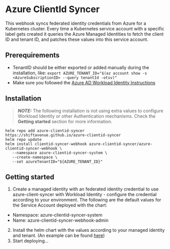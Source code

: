 # Azure ClientId Syncer
This webhook syncs federated identity credentials from Azure for a Kubernetes cluster. Every time a Kubernetes service account with a specific label gets created it queries the Azure Managed Identities to fetch the client ID and tenant ID, and patches these values into this service account.

## Prerequirements
- TenantID should be either exported or added manually during the installation, like:
```export AZURE_TENANT_ID="$(az account show -s <AzureSubscriptionID> --query tenantId -otsv)"```
- Make sure you followed the [Azure AD Workload Identity Instructions](https://azure.github.io/azure-workload-identity/docs/installation.html)

## Installation
> **_NOTE:_**  The following installation is not using extra values to configure Workload Identity or other Authentication mechanisms. Check the **Getting started** section for more information.
```
helm repo add azure-clientid-syncer https://shiftavenue.github.io/azure-clientid-syncer
helm repo update
helm install clientid-syncer-webhook azure-clientid-syncer/azure-clientid-syncer-webhook \
   --namespace azure-clientid-syncer-system \
   --create-namespace \
   --set azureTenantID="${AZURE_TENANT_ID}"
```

## Getting started 

1. Create a managed identity with an federated identity credential to use azure-client-syncer with Workload Identity - configure the credential according to your environment. The following are the default values for the Service Account deployed with the chart:
* Namespace: azure-clientid-syncer-system
* Name: azure-clientid-syncer-webhook-admin
2. Install the helm chart with the values according to your managed identity and tenant. (An example can be found [here](example/example-values.yaml))
3. Start deploying...
